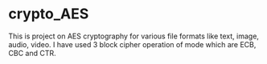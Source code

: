 # crypto_AES
This is project on AES cryptography for various file formats like text, image, audio, video.
I have used 3 block cipher operation of mode which are ECB, CBC and CTR.
